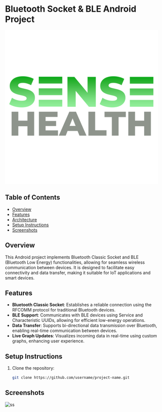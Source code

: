 # Bluetooth Socket & BLE Android Project

![Project Logo](app/src/main/res/drawable/l.png)

## Table of Contents
- [Overview](#overview)
- [Features](#features)
- [Architecture](#architecture)
- [Setup Instructions](#setup-instructions)
- [Screenshots](#screenshots)

## Overview
This Android project implements Bluetooth Classic Socket and BLE (Bluetooth Low Energy) functionalities, allowing for seamless wireless communication between devices. It is designed to facilitate easy connectivity and data transfer, making it suitable for IoT applications and smart devices.

## Features
- **Bluetooth Classic Socket**: Establishes a reliable connection using the RFCOMM protocol for traditional Bluetooth devices.
- **BLE Support**: Communicates with BLE devices using Service and Characteristic UUIDs, allowing for efficient low-energy operations.
- **Data Transfer**: Supports bi-directional data transmission over Bluetooth, enabling real-time communication between devices.
- **Live Graph Updates**: Visualizes incoming data in real-time using custom graphs, enhancing user experience.


## Setup Instructions
1. Clone the repository:
   ```bash
   git clone https://github.com/username/project-name.git

## Screenshots
![ss](images/health.jpeg)
